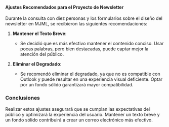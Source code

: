 #### Ajustes Recomendados para el Proyecto de Newsletter

Durante la consulta con diez personas y los formularios sobre el diseño del newsletter en MJML, se recibieron las siguientes recomendaciones:

1. **Mantener el Texto Breve**:
   - Se decidió que es más efectivo mantener el contenido conciso. Usar pocas palabras, pero bien destacadas, puede captar mejor la atención del público.

2. **Eliminar el Degradado**:
   - Se recomendó eliminar el degradado, ya que no es compatible con Outlook y puede resultar en una experiencia visual deficiente. Optar por un fondo sólido garantizará mayor compatibilidad.

### **Conclusiones**

Realizar estos ajustes asegurará que se cumplan las expectativas del público y optimizará la experiencia del usuario. Mantener un texto breve y un fondo sólido contribuirá a crear un correo electrónico más efectivo.